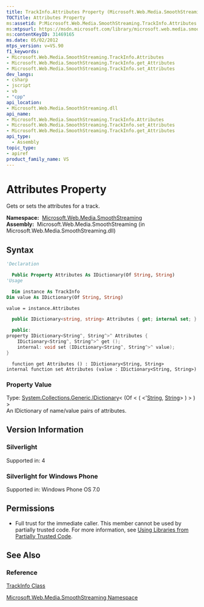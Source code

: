 ```yaml
---
title: TrackInfo.Attributes Property (Microsoft.Web.Media.SmoothStreaming)
TOCTitle: Attributes Property
ms:assetid: P:Microsoft.Web.Media.SmoothStreaming.TrackInfo.Attributes
ms:mtpsurl: https://msdn.microsoft.com/library/microsoft.web.media.smoothstreaming.trackinfo.attributes(v=VS.90)
ms:contentKeyID: 31469165
ms.date: 05/02/2012
mtps_version: v=VS.90
f1_keywords:
- Microsoft.Web.Media.SmoothStreaming.TrackInfo.Attributes
- Microsoft.Web.Media.SmoothStreaming.TrackInfo.get_Attributes
- Microsoft.Web.Media.SmoothStreaming.TrackInfo.set_Attributes
dev_langs:
- csharp
- jscript
- vb
- "cpp"
api_location:
- Microsoft.Web.Media.SmoothStreaming.dll
api_name:
- Microsoft.Web.Media.SmoothStreaming.TrackInfo.Attributes
- Microsoft.Web.Media.SmoothStreaming.TrackInfo.set_Attributes
- Microsoft.Web.Media.SmoothStreaming.TrackInfo.get_Attributes
api_type:
  - Assembly
topic_type:
- apiref
product_family_name: VS
---
```


# Attributes Property

Gets or sets the attributes for a track.

**Namespace:**  [Microsoft.Web.Media.SmoothStreaming](microsoft-web-media-smoothstreaming-namespace_1.md)  
**Assembly:**  Microsoft.Web.Media.SmoothStreaming (in Microsoft.Web.Media.SmoothStreaming.dll)

## Syntax

```vb
'Declaration

  Public Property Attributes As IDictionary(Of String, String)
'Usage

  Dim instance As TrackInfo
Dim value As IDictionary(Of String, String)

value = instance.Attributes
```

```csharp
  public IDictionary<string, string> Attributes { get; internal set; }
```

```cpp
  public:
property IDictionary<String^, String^>^ Attributes {
    IDictionary<String^, String^>^ get ();
    internal: void set (IDictionary<String^, String^>^ value);
}
```

```jscript
  function get Attributes () : IDictionary<String, String>
internal function set Attributes (value : IDictionary<String, String>)
```

### Property Value

Type: [System.Collections.Generic.IDictionary](https://msdn.microsoft.com/library/s4ys34ea)\< (Of \< ( \<'[String](https://msdn.microsoft.com/library/s1wwdcbf), [String](https://msdn.microsoft.com/library/s1wwdcbf)\> ) \> ) \>  
An IDictionary of name/value pairs of attributes.  

## Version Information

### Silverlight

Supported in: 4  

### Silverlight for Windows Phone

Supported in: Windows Phone OS 7.0  

## Permissions

  - Full trust for the immediate caller. This member cannot be used by partially trusted code. For more information, see [Using Libraries from Partially Trusted Code](https://msdn.microsoft.com/library/8skskf63).

## See Also

### Reference

[TrackInfo Class](trackinfo-class-microsoft-web-media-smoothstreaming_1.md)

[Microsoft.Web.Media.SmoothStreaming Namespace](microsoft-web-media-smoothstreaming-namespace_1.md)

